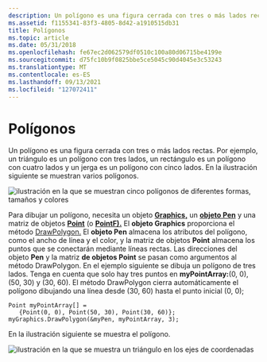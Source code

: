 ```yaml
---
description: Un polígono es una figura cerrada con tres o más lados rectas.
ms.assetid: f1155341-83f3-4805-8d42-a1910515db31
title: Polígonos
ms.topic: article
ms.date: 05/31/2018
ms.openlocfilehash: fe67ec2d062579df0510c100a80d06715be4199e
ms.sourcegitcommit: d75fc10b9f0825bbe5ce5045c90d4045e3c53243
ms.translationtype: MT
ms.contentlocale: es-ES
ms.lasthandoff: 09/13/2021
ms.locfileid: "127072411"
---
```

# <a name="polygons"></a>Polígonos

Un polígono es una figura cerrada con tres o más lados rectas. Por ejemplo, un triángulo es un polígono con tres lados, un rectángulo es un polígono con cuatro lados y un jerga es un polígono con cinco lados. En la ilustración siguiente se muestran varios polígonos.

![ilustración en la que se muestran cinco polígonos de diferentes formas, tamaños y colores](images/aboutgdip02-art07.png)

Para dibujar un polígono, necesita un objeto [**Graphics,**](/windows/win32/api/gdiplusgraphics/nl-gdiplusgraphics-graphics) un [**objeto Pen**](/windows/win32/api/gdipluspen/nl-gdipluspen-pen) y una matriz de objetos [**Point**](/windows/win32/api/gdiplustypes/nl-gdiplustypes-point) (o [**PointF).**](/windows/win32/api/gdiplustypes/nl-gdiplustypes-pointf) El **objeto Graphics** proporciona el método [DrawPolygon.](/windows/win32/api/gdiplusgraphics/nf-gdiplusgraphics-graphics-drawpolygon(inconstpen_inconstpoint_inint)) El **objeto Pen** almacena los atributos del polígono, como el ancho de línea y el color, y la matriz de objetos **Point** almacena los puntos que se conectarán mediante líneas rectas. Las direcciones del objeto **Pen** y la matriz **de objetos Point** se pasan como argumentos al método DrawPolygon. En el ejemplo siguiente se dibuja un polígono de tres lados. Tenga en cuenta que solo hay tres puntos en **myPointArray:**(0, 0), (50, 30) y (30, 60). El método DrawPolygon cierra automáticamente el polígono dibujando una línea desde (30, 60) hasta el punto inicial (0, 0);


```
Point myPointArray[] =
   {Point(0, 0), Point(50, 30), Point(30, 60)};
myGraphics.DrawPolygon(&myPen, myPointArray, 3);
```



En la ilustración siguiente se muestra el polígono.

![ilustración en la que se muestra un triángulo en los ejes de coordenadas](images/aboutgdip02-art08.png)

 

 



